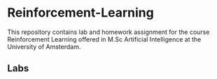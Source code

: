 # Reinforcement-Learning

This repository contains lab and homework assignment for the course Reinforcement Learning offered in M.Sc Artificial Intelligence at the University of Amsterdam.

## Labs
